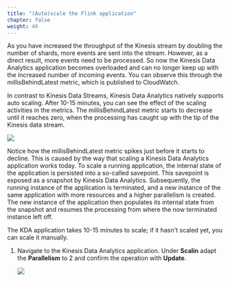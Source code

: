 ```yaml
---
title: "(Auto)scale the Flink application"
chapter: false
weight: 40
---
```


As you have increased the throughput of the Kinesis stream by doubling the number of shards, more events are sent into the stream. However, as a direct result, more events need to be processed. So now the Kinesis Data Analytics application becomes overloaded and can no longer keep up with the increased number of incoming events. You can observe this through the millisBehindLatest metric, which is published to CloudWatch.

In contrast to Kinesis Data Streams, Kinesis Data Analytics natively supports auto scaling. After 10-15 minutes, you can see the effect of the scaling activities in the metrics. The millisBehindLatest metric starts to decrease until it reaches zero, when the processing has caught up with the tip of the Kinesis data stream.

![](/images/flink-on-kda/cw-dashboard-6-scale-kda.png)

Notice how the millisBehindLatest metric spikes just before it starts to decline. This is caused by the way that scaling a Kinesis Data Analytics application works today. To scale a running application, the internal state of the application is persisted into a so-called savepoint. This savepoint is exposed as a snapshot by Kinesis Data Analytics. Subsequently, the running instance of the application is terminated, and a new instance of the same application with more resources and a higher parallelism is created. The new instance of the application then populates its internal state from the snapshot and resumes the processing from where the now terminated instance left off.

The KDA application takes 10-15 minutes to scale; if it hasn't scaled yet, you can scale it manually.

1. Navigate to the Kinesis Data Analytics application. Under **Scalin** adapt the **Parallelism** to 2 and confirm the operation with **Update**.

	![](/images/flink-on-kda/kda-scale-app.png)
